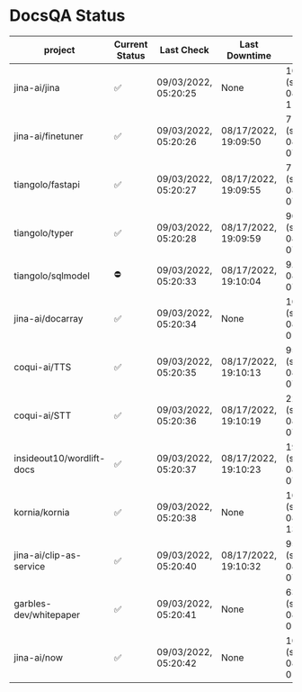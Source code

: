 # DocsQA Status

|         project         |Current Status|     Last Check     |   Last Downtime    |              % Uptime              |
|-------------------------|--------------|--------------------|--------------------|------------------------------------|
|jina-ai/jina             |✅            |09/03/2022, 05:20:25|None                |100.000 (since 08/29/2022, 11:24:14)|
|jina-ai/finetuner        |✅            |09/03/2022, 05:20:26|08/17/2022, 19:09:50|71.469 (since 08/15/2022, 07:09:42) |
|tiangolo/fastapi         |✅            |09/03/2022, 05:20:27|08/17/2022, 19:09:55|71.473 (since 08/15/2022, 07:09:42) |
|tiangolo/typer           |✅            |09/03/2022, 05:20:28|08/17/2022, 19:09:59|90.410 (since 08/15/2022, 07:09:42) |
|tiangolo/sqlmodel        |⛔️           |09/03/2022, 05:20:33|08/17/2022, 19:10:04|9.168 (since 08/15/2022, 07:09:42)  |
|jina-ai/docarray         |✅            |09/03/2022, 05:20:34|None                |100.000 (since 08/24/2022, 01:39:12)|
|coqui-ai/TTS             |✅            |09/03/2022, 05:20:35|08/17/2022, 19:10:13|95.563 (since 08/15/2022, 07:09:42) |
|coqui-ai/STT             |✅            |09/03/2022, 05:20:36|08/17/2022, 19:10:19|22.961 (since 08/15/2022, 07:09:42) |
|insideout10/wordlift-docs|✅            |09/03/2022, 05:20:37|08/17/2022, 19:10:23|19.108 (since 08/15/2022, 07:09:42) |
|kornia/kornia            |✅            |09/03/2022, 05:20:38|None                |100.000 (since 08/30/2022, 13:49:49)|
|jina-ai/clip-as-service  |✅            |09/03/2022, 05:20:40|08/17/2022, 19:10:32|95.571 (since 08/15/2022, 07:09:42) |
|garbles-dev/whitepaper   |✅            |09/03/2022, 05:20:41|None                |63.531 (since 08/24/2022, 01:39:12) |
|jina-ai/now              |✅            |09/03/2022, 05:20:42|None                |100.000 (since 08/24/2022, 01:39:12)|

